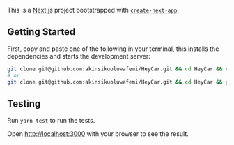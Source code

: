 This is a [Next.js](https://nextjs.org/) project bootstrapped with [`create-next-app`](https://github.com/vercel/next.js/tree/canary/packages/create-next-app).

## Getting Started

First, copy and paste one of the following in your terminal, this installs the dependencies and starts the development server:

```bash
git clone git@github.com:akinsikuoluwafemi/HeyCar.git && cd HeyCar && npm install && npm run dev
# or
git clone git@github.com:akinsikuoluwafemi/HeyCar.git && cd HeyCar && yarn && yarn dev
```

## Testing

Run `yarn test` to run the tests.

Open [http://localhost:3000](http://localhost:3000) with your browser to see the result.
